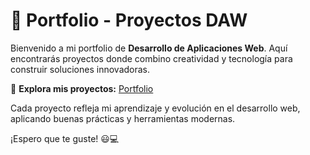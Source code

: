 # 🚀 Portfolio - Proyectos DAW

Bienvenido a mi portfolio de **Desarrollo de Aplicaciones Web**. Aquí encontrarás proyectos donde combino creatividad y tecnología para construir soluciones innovadoras.  

🔗 **Explora mis proyectos:** [Portfolio](https://ismavargass.github.io/Portfolio/)  

Cada proyecto refleja mi aprendizaje y evolución en el desarrollo web, aplicando buenas prácticas y herramientas modernas.  

¡Espero que te guste! 😃💻
